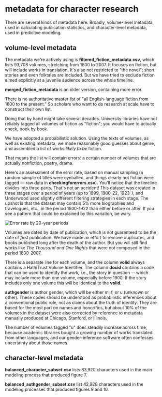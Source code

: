 metadata for character research
===============================

There are several kinds of metadata here. Broadly, volume-level metadata, used in calculating publication statistics, and character-level metadata, used in predictive modeling.

volume-level metadata
---------------------

The metadata we're actively using is **filtered_fiction_metadata.csv**, which lists 93,708 volumes, stretching from 1800 to 2007. It focuses on fiction, but will include works in translation. It's also not restricted to "the novel"; short stories and even folktales are included. But we have tried to exclude fiction aimed explicitly at a juvenile audience across the whole timeline.

**merged_fiction_metadata** is an older version, containing more error.

There is no authoritative master list of "all English-language fiction from 1800 to the present." So scholars who want to do research at scale have to construct their own list.

Doing that by hand might take several decades. University libraries have not reliably tagged all volumes of fiction as "fiction"; you would have to actually check, book by book.

We have adopted a probabilistic solution. Using the texts of volumes, as well as existing metadata, we made reasonably good guesses about genre, and assembled a list of works *likely to be* fiction.

That means the list will contain errors: a certain number of volumes that are actually nonfiction, poetry, drama.

Here's an assessment of the error rate, based on manual sampling (a random sample of titles were eyeballed, and things clearly not fiction were tagged — raw data in **checkingforerrors.csv**). You'll notice that the timeline divides into three parts. That's not an accident! This dataset was created in three stages over a period of years (up to 1899, 1900-22, 1923-), and Underwood used slightly different filtering strategies in each stage. The upshot is that the dataset may contain 5% more biographies and travelogues, etc., in the period 1900-1922 than either before or after. If you see a pattern that could be explained by this variation, be wary.

![Error rate by 20-year periods](https://github.com/tedunderwood/character/blob/master/metadata/metadata_error.png)

Volumes are dated by date of publication, which is not guaranteed to be the date of *first* publication. We have made an effort to remove duplicates, and books published long after the death of the author. But you will still find works like *The Thousand and One Nights* that were not composed in the period 1800-2007.

There is a separate line for each volume, and the column **volid** always contains a HathiTrust Volume Identifier. The column **docid** contains a code that can be used to identify the *work,* i.e., the story in question -- which may include more than one volume, especially before 1900. If the story includes only one volume this will be identical to the **volid**.

**authgender** is author gender, which will be either m, f, or u (unknown or other). These codes should be understood as probabilistic inferences about a conventional public role, not as claims about the truth of identity. They are based for the most part on names and honorifics, but about 10% of the volumes in the dataset were also corrected by reference to metadata manually produced at Chicago, Stanford, or Illinois.

The number of volumes tagged "u" does steadily increase across time, because academic libraries bought a growing number of works translated from other languages, and our gender-inference software often confesses uncertainty about those names.

character-level metadata
------------------------

**balanced_character_subset.csv** lists 83,920 characters used in the main modeling process that produced figure 7.

**balanced_authgender_subset.csv** list 42,928 characters used in the modeling processes that produced figures 9 and 10.
